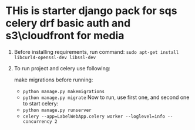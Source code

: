 # THis is starter django pack for sqs celery drf basic auth and s3\cloudfront for media

1. Before installing requirements, run command:
`sudo apt-get install libcurl4-openssl-dev libssl-dev`


2. To run project and celery use following:

    make migrations before running:
    - `python manage.py makemigrations`
    - `python manage.py migrate`
    Now to run, use first one, and second one to start celery:
    - `python manage.py runserver`
    - `celery --app=LabelWebApp.celery worker --loglevel=info --concurrency 2`


